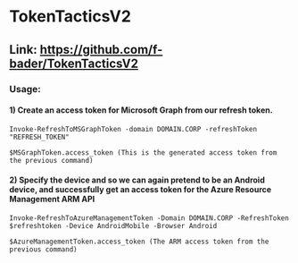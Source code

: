 # TokenTacticsV2 

## Link: https://github.com/f-bader/TokenTacticsV2

### Usage:

#### 1) Create an access token for Microsoft Graph from our refresh token.

    Invoke-RefreshToMSGraphToken -domain DOMAIN.CORP -refreshToken "REFRESH_TOKEN" 
 
    $MSGraphToken.access_token (This is the generated access token from the previous command)

#### 2) Specify the device and so we can again pretend to be an Android device, and successfully get an access token for the Azure Resource Management ARM API

    Invoke-RefreshToAzureManagementToken -Domain DOMAIN.CORP -RefreshToken $refreshtoken -Device AndroidMobile -Browser Android 

    $AzureManagementToken.access_token (The ARM access token from the previous command)

